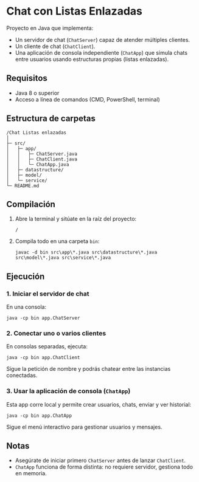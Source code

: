 # Chat con Listas Enlazadas

Proyecto en Java que implementa:
- Un servidor de chat (`ChatServer`) capaz de atender múltiples clientes.
- Un cliente de chat (`ChatClient`).
- Una aplicación de consola independiente (`ChatApp`) que simula chats entre usuarios usando estructuras propias (listas enlazadas).

## Requisitos
- Java 8 o superior
- Acceso a línea de comandos (CMD, PowerShell, terminal)

## Estructura de carpetas
```
/Chat Listas enlazadas
│
├─ src/
│   ├─ app/
│   │   ├─ ChatServer.java
│   │   ├─ ChatClient.java
│   │   └─ ChatApp.java
│   ├─ datastructure/
│   ├─ model/
│   └─ service/
└─ README.md
```

## Compilación
1. Abre la terminal y sitúate en la raíz del proyecto:
   ```
   /
   ```
2. Compila todo en una carpeta `bin`:
   ```
   javac -d bin src\app\*.java src\datastructure\*.java src\model\*.java src\service\*.java
   ```

## Ejecución

### 1. Iniciar el servidor de chat
En una consola:
```
java -cp bin app.ChatServer
```

### 2. Conectar uno o varios clientes
En consolas separadas, ejecuta:
```
java -cp bin app.ChatClient
```
Sigue la petición de nombre y podrás chatear entre las instancias conectadas.

### 3. Usar la aplicación de consola (`ChatApp`)
Esta app corre local y permite crear usuarios, chats, enviar y ver historial:
```
java -cp bin app.ChatApp
```
Sigue el menú interactivo para gestionar usuarios y mensajes.

## Notas
- Asegúrate de iniciar primero `ChatServer` antes de lanzar `ChatClient`.
- `ChatApp` funciona de forma distinta: no requiere servidor, gestiona todo en memoria.
